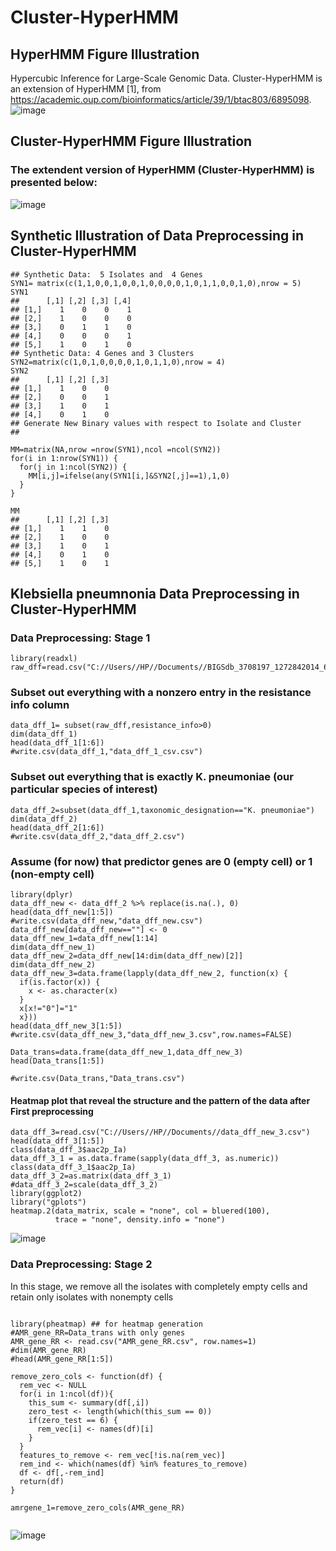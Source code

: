 # Cluster-HyperHMM
##  HyperHMM Figure Illustration
Hypercubic Inference for Large-Scale Genomic Data.
Cluster-HyperHMM is an extension of HyperHMM [1], from https://academic.oup.com/bioinformatics/article/39/1/btac803/6895098. 
![image](https://github.com/Dydx1989/Cluster-HyperHMM/assets/53042175/feb73be9-258f-4885-96b4-485dd57ce505)

## Cluster-HyperHMM Figure Illustration
### The extendent version of HyperHMM (Cluster-HyperHMM) is presented below:

![image](https://github.com/Dydx1989/Cluster-HyperHMM/assets/53042175/b0fabdb0-07e5-42fb-b2db-85b2f6ecfc26)

## Synthetic Illustration of Data Preprocessing in Cluster-HyperHMM 

```{r}
## Synthetic Data:  5 Isolates and  4 Genes
SYN1= matrix(c(1,1,0,0,1,0,0,1,0,0,0,0,1,0,1,1,0,0,1,0),nrow = 5)
SYN1
##      [,1] [,2] [,3] [,4]
## [1,]    1    0    0    1
## [2,]    1    0    0    0
## [3,]    0    1    1    0
## [4,]    0    0    0    1
## [5,]    1    0    1    0
## Synthetic Data: 4 Genes and 3 Clusters
SYN2=matrix(c(1,0,1,0,0,0,0,1,0,1,1,0),nrow = 4)
SYN2
##      [,1] [,2] [,3]
## [1,]    1    0    0
## [2,]    0    0    1
## [3,]    1    0    1
## [4,]    0    1    0
## Generate New Binary values with respect to Isolate and Cluster
##

MM=matrix(NA,nrow =nrow(SYN1),ncol =ncol(SYN2))
for(i in 1:nrow(SYN1)) {
  for(j in 1:ncol(SYN2)) {
    MM[i,j]=ifelse(any(SYN1[i,]&SYN2[,j]==1),1,0)
  }
}

MM
##      [,1] [,2] [,3]
## [1,]    1    1    0
## [2,]    1    0    0
## [3,]    1    0    1
## [4,]    0    1    0
## [5,]    1    0    1
```

## Klebsiella pneumnonia Data Preprocessing in Cluster-HyperHMM 

###   Data Preprocessing: Stage 1

```{r setup,echo=TRUE}
library(readxl)
raw_dff=read.csv("C://Users//HP//Documents//BIGSdb_3708197_1272842014_68324.csv")
```
### Subset out everything with a nonzero entry in the resistance info column


```{r,echo=TRUE}
data_dff_1= subset(raw_dff,resistance_info>0)
dim(data_dff_1)
head(data_dff_1[1:6])
#write.csv(data_dff_1,"data_dff_1_csv.csv")
```
### Subset out everything that is exactly K. pneumoniae (our particular species of interest)

```{r, echo=TRUE}
data_dff_2=subset(data_dff_1,taxonomic_designation=="K. pneumoniae")
dim(data_dff_2)
head(data_dff_2[1:6])
#write.csv(data_dff_2,"data_dff_2.csv")
```
### Assume (for now) that predictor genes are 0 (empty cell) or 1 (non-empty cell)

```{r}
library(dplyr)
data_dff_new <- data_dff_2 %>% replace(is.na(.), 0)
head(data_dff_new[1:5])
#write.csv(data_dff_new,"data_dff_new.csv")
data_dff_new[data_dff_new==""] <- 0
data_dff_new_1=data_dff_new[1:14]
dim(data_dff_new_1)
data_dff_new_2=data_dff_new[14:dim(data_dff_new)[2]]
dim(data_dff_new_2)
data_dff_new_3=data.frame(lapply(data_dff_new_2, function(x) { 
  if(is.factor(x)) {
    x <- as.character(x)
  }
  x[x!="0"]="1"
  x}))
head(data_dff_new_3[1:5])
#write.csv(data_dff_new_3,"data_dff_new_3.csv",row.names=FALSE)

Data_trans=data.frame(data_dff_new_1,data_dff_new_3)
head(Data_trans[1:5])

#write.csv(Data_trans,"Data_trans.csv")

```
####  Heatmap plot that reveal the structure and the pattern of the data after First preprocessing

```{r,warning=FALSE}
data_dff_3=read.csv("C://Users//HP//Documents//data_dff_new_3.csv")
head(data_dff_3[1:5])
class(data_dff_3$aac2p_Ia)
data_dff_3_1 = as.data.frame(sapply(data_dff_3, as.numeric))
class(data_dff_3_1$aac2p_Ia)
data_dff_3_2=as.matrix(data_dff_3_1)
#data_dff_3_2=scale(data_dff_3_2)
library(ggplot2)
library("gplots")
heatmap.2(data_matrix, scale = "none", col = bluered(100), 
          trace = "none", density.info = "none")

```


![image](https://github.com/Dydx1989/Cluster-HyperHMM/assets/53042175/efa846cd-b20b-4570-b78e-2a07699dfb49)

###   Data Preprocessing: Stage 2
In this stage, we remove all the isolates with completely empty cells and retain only isolates with nonempty cells

```{r ,warning=FALSE,echo=FALSE,message=FALSE, fig.width=10,fig.height=7}

library(pheatmap) ## for heatmap generation
#AMR_gene_RR=Data_trans with only genes
AMR_gene_RR <- read.csv("AMR_gene_RR.csv", row.names=1)
#dim(AMR_gene_RR)
#head(AMR_gene_RR[1:5])

remove_zero_cols <- function(df) {
  rem_vec <- NULL
  for(i in 1:ncol(df)){
    this_sum <- summary(df[,i])
    zero_test <- length(which(this_sum == 0))
    if(zero_test == 6) {
      rem_vec[i] <- names(df)[i]
    }
  }
  features_to_remove <- rem_vec[!is.na(rem_vec)]
  rem_ind <- which(names(df) %in% features_to_remove)
  df <- df[,-rem_ind]
  return(df)
}

amrgene_1=remove_zero_cols(AMR_gene_RR)


```

![image](https://github.com/Dydx1989/Cluster-HyperHMM/assets/53042175/349a6f76-b7e4-4bb1-910d-ee356f6de2fc)



